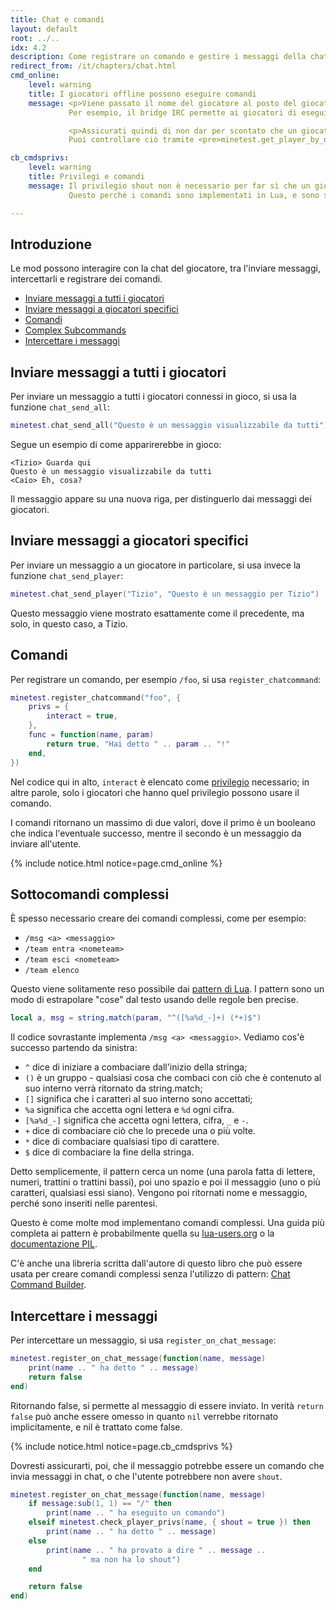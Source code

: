```yaml
---
title: Chat e comandi
layout: default
root: ../..
idx: 4.2
description: Come registrare un comando e gestire i messaggi della chat
redirect_from: /it/chapters/chat.html
cmd_online:
    level: warning
    title: I giocatori offline possono eseguire comandi
    message: <p>Viene passato il nome del giocatore al posto del giocatore in sé perché le mod possono eseguire comandi in vece di un giocatore offline.
             Per esempio, il bridge IRC permette ai giocatori di eseguire comandi senza dover entrare in gioco.</p>

             <p>Assicurati quindi di non dar per scontato che un giocatore sia connesso.
             Puoi controllare ciò tramite <pre>minetest.get_player_by_name</pre>, per vedere se ritorna qualcosa o meno.</p>

cb_cmdsprivs:
    level: warning
    title: Privilegi e comandi
    message: Il privilegio shout non è necessario per far sì che un giocatore attivi questo callback.
             Questo perché i comandi sono implementati in Lua, e sono semplicemente dei messaggi in chat che iniziano con /.

---
```


## Introduzione <!-- omit in toc -->

Le mod possono interagire con la chat del giocatore, tra l'inviare messaggi, intercettarli e registrare dei comandi.

- [Inviare messaggi a tutti i giocatori](#inviare-messaggi-a-tutti-i-giocatori)
- [Inviare messaggi a giocatori specifici](#inviare-messaggi-a-giocatori-specifici)
- [Comandi](#comandi)
- [Complex Subcommands](#complex-subcommands)
- [Intercettare i messaggi](#interecettare-i-messaggi)

## Inviare messaggi a tutti i giocatori

Per inviare un messaggio a tutti i giocatori connessi in gioco, si usa la funzione `chat_send_all`:

```lua
minetest.chat_send_all("Questo è un messaggio visualizzabile da tutti")
```

Segue un esempio di come apparirerebbe in gioco:

    <Tizio> Guarda qui
    Questo è un messaggio visualizzabile da tutti
    <Caio> Eh, cosa?

Il messaggio appare su una nuova riga, per distinguerlo dai messaggi dei giocatori.

## Inviare messaggi a giocatori specifici

Per inviare un messaggio a un giocatore in particolare, si usa invece la funzione `chat_send_player`:

```lua
minetest.chat_send_player("Tizio", "Questo è un messaggio per Tizio")
```

Questo messaggio viene mostrato esattamente come il precedente, ma solo, in questo caso, a Tizio.

## Comandi

Per registrare un comando, per esempio `/foo`, si usa `register_chatcommand`:

```lua
minetest.register_chatcommand("foo", {
    privs = {
        interact = true,
    },
    func = function(name, param)
        return true, "Hai detto " .. param .. "!"
    end,
})
```

Nel codice qui in alto, `interact` è elencato come [privilegio](privileges.html) necessario; in altre parole, solo i giocatori che hanno quel privilegio possono usare il comando.

I comandi ritornano un massimo di due valori, dove il primo è un booleano che indica l'eventuale successo, mentre il secondo è un messaggio da inviare all'utente.

{% include notice.html notice=page.cmd_online %}

## Sottocomandi complessi

È spesso necessario creare dei comandi complessi, come per esempio:

* `/msg <a> <messaggio>`
* `/team entra <nometeam>`
* `/team esci <nometeam>`
* `/team elenco`

Questo viene solitamente reso possibile dai [pattern di Lua](https://www.lua.org/pil/20.2.html).
I pattern sono un modo di estrapolare "cose" dal testo usando delle regole ben precise.

```lua
local a, msg = string.match(param, "^([%a%d_-]+) (*+)$")
```

Il codice sovrastante implementa `/msg <a> <messaggio>`. Vediamo cos'è successo partendo da sinistra:

* `^` dice di iniziare a combaciare dall'inizio della stringa;
* `()` è un gruppo - qualsiasi cosa che combaci con ciò che è contenuto al suo interno verrà ritornato da string.match;
* `[]` significa che i caratteri al suo interno sono accettati;
* `%a` significa che accetta ogni lettera e `%d` ogni cifra.
* `[%a%d_-]` significa che accetta ogni lettera, cifra, `_` e `-`.
* `+` dice di combaciare ciò che lo precede una o più volte.
* `*` dice di combaciare qualsiasi tipo di carattere.
* `$` dice di combaciare la fine della stringa.

Detto semplicemente, il pattern cerca un nome (una parola fatta di lettere, numeri, trattini o trattini bassi), poi uno spazio e poi il messaggio (uno o più caratteri, qualsiasi essi siano).
Vengono poi ritornati nome e messaggio, perché sono inseriti nelle parentesi.

Questo è come molte mod implementano comandi complessi.
Una guida più completa ai pattern è probabilmente quella su [lua-users.org](http://lua-users.org/wiki/PatternsTutorial) o la [documentazione PIL](https://www.lua.org/pil/20.2.html).

<p class="book_hide">
C'è anche una libreria scritta dall'autore di questo libro che può essere usata per creare comandi complessi senza l'utilizzo di pattern: <a href="chat_complex.html">Chat Command Builder</a>.
</p>


## Intercettare i messaggi

Per intercettare un messaggio, si usa `register_on_chat_message`:

```lua
minetest.register_on_chat_message(function(name, message)
    print(name .. " ha detto " .. message)
    return false
end)
```

Ritornando false, si permette al messaggio di essere inviato.
In verità `return false` può anche essere omesso in quanto `nil` verrebbe ritornato implicitamente, e nil è trattato come false.

{% include notice.html notice=page.cb_cmdsprivs %}

Dovresti assicurarti, poi, che il messaggio potrebbe essere un comando che invia messaggi in chat,
o che l'utente potrebbere non avere `shout`.

```lua
minetest.register_on_chat_message(function(name, message)
    if message:sub(1, 1) == "/" then
        print(name .. " ha eseguito un comando")
    elseif minetest.check_player_privs(name, { shout = true }) then
        print(name .. " ha detto " .. message)
    else
        print(name .. " ha provato a dire " .. message ..
                " ma non ha lo shout")
    end

    return false
end)
```
